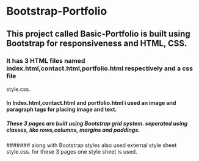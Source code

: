 # Bootstrap-Portfolio
## This project called Basic-Portfolio is built using Bootstrap for responsiveness and HTML, CSS.
### It has 3 HTML files named index.html,contact.html,portfolio.html respectively and a css file 
style.css.
#### In Index.html,contact.html and portfolio.html i used an image and paragraph tags for placing image and text.
##### These 3 pages are built using Bootstrap grid system. seperated using classes, like rows,columns, margins and paddings.
####### along with Bootstrap styles also used external style sheet style.css. for these 3 pages
one style sheet is used.